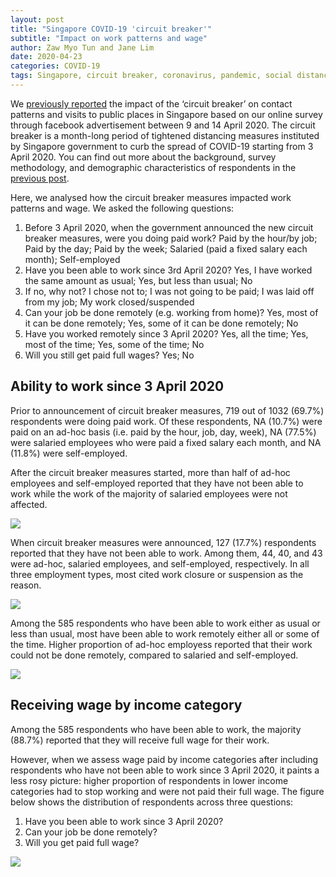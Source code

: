 ```yaml
---
layout: post
title: "Singapore COVID-19 'circuit breaker'"
subtitle: "Impact on work patterns and wage"
author: Zaw Myo Tun and Jane Lim
date: 2020-04-23
categories: COVID-19
tags: Singapore, circuit breaker, coronavirus, pandemic, social distancing, work patterns
---
```


We [previously reported](bit.ly/3ckkKME) the impact of the ‘circuit
breaker’ on contact patterns and visits to public places in Singapore
based on our online survey through facebook advertisement between 9 and
14 April 2020. The circuit breaker is a month-long period of tightened
distancing measures instituted by Singapore government to curb the
spread of COVID-19 starting from 3 April 2020. You can find out more
about the background, survey methodology, and demographic
characteristics of respondents in the [previous post](bit.ly/3ckkKME).

Here, we analysed how the circuit breaker measures impacted work
patterns and wage. We asked the following questions:

1.  Before 3 April 2020, when the government announced the new circuit
    breaker measures, were you doing paid work? Paid by the hour/by job;
    Paid by the day; Paid by the week; Salaried (paid a fixed salary
    each month); Self-employed
2.  Have you been able to work since 3rd April 2020? Yes, I have worked
    the same amount as usual; Yes, but less than usual; No
3.  If no, why not? I chose not to; I was not going to be paid; I was
    laid off from my job; My work closed/suspended
4.  Can your job be done remotely (e.g. working from home)? Yes, most of
    it can be done remotely; Yes, some of it can be done remotely; No
5.  Have you worked remotely since 3 April 2020? Yes, all the time; Yes,
    most of the time; Yes, some of the time; No
6.  Will you still get paid full wages? Yes; No

Ability to work since 3 April 2020
----------------------------------

Prior to announcement of circuit breaker measures, 719 out of 1032
(69.7%) respondents were doing paid work. Of these respondents, NA
(10.7%) were paid on an ad-hoc basis (i.e. paid by the hour, job, day,
week), NA (77.5%) were salaried employees who were paid a fixed salary
each month, and NA (11.8%) were self-employed.

After the circuit breaker measures started, more than half of ad-hoc
employees and self-employed reported that they have not been able to
work while the work of the majority of salaried employees were not
affected.

![](2020-04-21-covid19_circuitbreaker_workpatterns_files/figure-markdown_github/graph1-1.png)

When circuit breaker measures were announced, 127 (17.7%) respondents
reported that they have not been able to work. Among them, 44, 40, and
43 were ad-hoc, salaried employees, and self-employed, respectively. In
all three employment types, most cited work closure or suspension as the
reason.

![](2020-04-21-covid19_circuitbreaker_workpatterns_files/figure-markdown_github/graph2-1.png)

Among the 585 respondents who have been able to work either as usual or
less than usual, most have been able to work remotely either all or some
of the time. Higher proportion of ad-hoc employess reported that their
work could not be done remotely, compared to salaried and self-employed.

![](2020-04-21-covid19_circuitbreaker_workpatterns_files/figure-markdown_github/graph3-1.png)

Receiving wage by income category
---------------------------------

Among the 585 respondents who have been able to work, the majority
(88.7%) reported that they will receive full wage for their work.

However, when we assess wage paid by income categories after including
respondents who have not been able to work since 3 April 2020, it paints
a less rosy picture: higher proportion of respondents in lower income
categories had to stop working and were not paid their full wage. The
figure below shows the distribution of respondents across three
questions:

1.  Have you been able to work since 3 April 2020?
2.  Can your job be done remotely?
3.  Will you get paid full wage?

![](2020-04-21-covid19_circuitbreaker_workpatterns_files/figure-markdown_github/alluvial_income-1.png)

